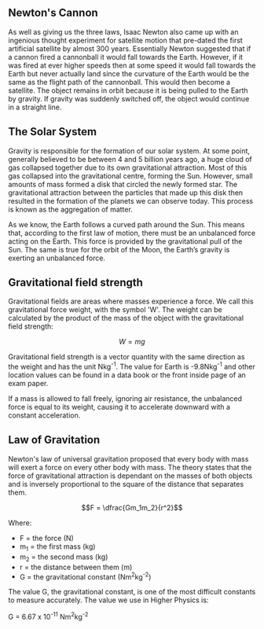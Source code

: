 ## Newton's Cannon
As well as giving us the three laws, Isaac Newton also came up with an ingenious thought experiment for satellite motion that pre-dated the first artificial satellite by almost 300 years.	Essentially Newton suggested that if a cannon fired a cannonball it would fall towards the Earth. However, if it was fired at ever higher speeds then at some speed it would fall towards the Earth but never actually land since the curvature of the Earth would be the same as the flight path of the cannonball. This would then become a satellite. The object remains in orbit because it is being pulled to the Earth by gravity. If gravity was suddenly switched off, the object would continue in a straight line.

## The Solar System
Gravity is responsible for the formation of our solar system. At some point, generally believed to be between 4 and 5 billion years ago, a huge cloud of gas collapsed together due to its own gravitational attraction. Most of this gas collapsed into the gravitational centre, forming the Sun. However, small amounts of mass formed a disk that circled the newly formed star. The gravitational attraction between the particles that made up this disk then resulted in the formation of the planets we can observe today. This process is known as the aggregation of matter.

As we know, the Earth follows a curved path around the Sun. This means that, according to the first law of motion, there must be an unbalanced force acting on the Earth. This force is provided by the gravitational pull of the Sun. The same is true for the orbit of the Moon, the Earth’s gravity is exerting an unbalanced force.

## Gravitational field strength
Gravitational fields are areas where masses experience a force. We call this gravitational force weight, with the symbol 'W'. The weight can be calculated by the product of the mass of the object with the gravitational field strength:

$$W = mg$$

Gravitational field strength is a vector quantity with the same direction as the weight and has the unit Nkg<sup>-1</sup>. The value for Earth is -9.8Nkg<sup>-1</sup> and other location values can be found in a data book or the front inside page of an exam paper.

If a mass is allowed to fall freely, ignoring air resistance, the unbalanced force is equal to its weight, causing it to accelerate downward with a constant acceleration.

## Law of Gravitation
Newton's law of universal gravitation proposed that every body with mass will exert a force on every other body with mass. The theory states that the force of gravitational attraction is dependant on the masses of both objects and is inversely proportional to the square of the distance that separates them.

$$F = \dfrac{Gm_1m_2}{r^2}$$

Where:
- F = the force (N)
- m<sub>1</sub> = the first mass (kg)
- m<sub>2</sub> = the second mass (kg)
- r = the distance between them (m)
- G = the gravitational constant (Nm<sup>2</sup>kg<sup>-2</sup>)

The value G, the gravitational constant, is one of the most difficult constants to measure accurately. The value we use in Higher Physics is:

G = 6.67 x 10<sup>-11</sup> Nm<sup>2</sup>kg<sup>-2</sup>
